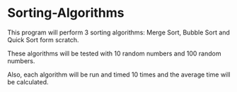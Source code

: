 # Sorting-Algorithms

This program will perform 3 sorting algorithms: Merge Sort, Bubble Sort and Quick Sort form scratch. 

These algorithms will be tested with 10 random numbers and 100 random numbers.

Also, each algorithm will be run and timed 10 times and the average time will be calculated.
